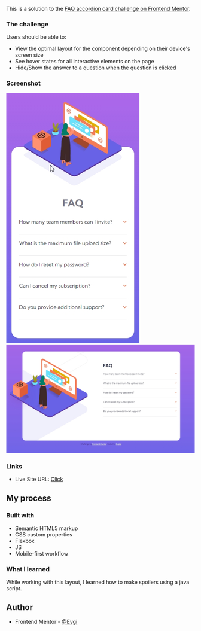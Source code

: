 This is a solution to the [FAQ accordion card challenge on Frontend Mentor](https://www.frontendmentor.io/challenges/faq-accordion-card-XlyjD0Oam).

### The challenge

Users should be able to:

- View the optimal layout for the component depending on their device's screen size
- See hover states for all interactive elements on the page
- Hide/Show the answer to a question when the question is clicked

### Screenshot

![Mobile](./screenshots/mobile.jpg)
![Desktop](./screenshots/desktop.jpg)

### Links

- Live Site URL: [Click](https://evgiss.github.io/FAQ-accordion-card/)

## My process

### Built with

- Semantic HTML5 markup
- CSS custom properties
- Flexbox
- JS
- Mobile-first workflow

### What I learned

While working with this layout, I learned how to make spoilers using a java script.

## Author

- Frontend Mentor - [@Evgi](https://www.frontendmentor.io/profile/EvgiSs)
